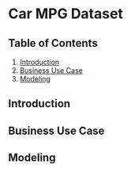 # Car MPG Dataset

## Table of Contents
1. [Introduction](#introduction)
2. [Business Use Case](#business)
3. [Modeling](#modeling)

## Introduction

## Business Use Case

## Modeling
